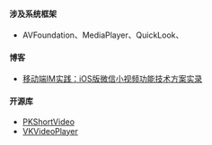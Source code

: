#### 涉及系统框架
* AVFoundation、MediaPlayer、QuickLook、

#### 博客
* [移动端IM实践：iOS版微信小视频功能技术方案实录](http://www.52im.net/thread-126-1-1.html)


#### 开源库

* [PKShortVideo](https://github.com/pepsikirk/PKShortVideo) 
* [VKVideoPlayer](https://github.com/viki-org/VKVideoPlayer) 
